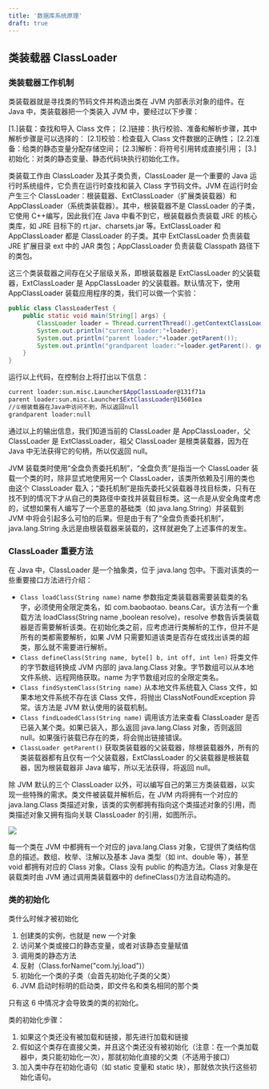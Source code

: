 ```yaml
---
title: '数据库系统原理'
draft: true
---
```


## 类装载器 ClassLoader

### 类装载器工作机制

类装载器就是寻找类的节码文件并构造出类在 JVM 内部表示对象的组件。在 Java 中，类装载器把一个类装入 JVM 中，要经过以下步骤：

[1.]装载：查找和导入 Class 文件；
[2.]链接：执行校验、准备和解析步骤，其中解析步骤是可以选择的：
[2.1]校验：检查载入 Class 文件数据的正确性；
[2.2]准备：给类的静态变量分配存储空间；
[2.3]解析：将符号引用转成直接引用；
[3.]初始化：对类的静态变量、静态代码块执行初始化工作。

类装载工作由 ClassLoader 及其子类负责，ClassLoader 是一个重要的 Java 运行时系统组件，它负责在运行时查找和装入 Class 字节码文件。JVM 在运行时会产生三个 ClassLoader：根装载器、ExtClassLoader（扩展类装载器）和 AppClassLoader（系统类装载器）。其中，根装载器不是 ClassLoader 的子类，它使用 C++编写，因此我们在 Java 中看不到它，根装载器负责装载 JRE 的核心类库，如 JRE 目标下的 rt.jar、charsets.jar 等。ExtClassLoader 和 AppClassLoader 都是 ClassLoader 的子类。其中 ExtClassLoader 负责装载 JRE 扩展目录 ext 中的 JAR 类包；AppClassLoader 负责装载 Classpath 路径下的类包。

这三个类装载器之间存在父子层级关系，即根装载器是 ExtClassLoader 的父装载器，ExtClassLoader 是 AppClassLoader 的父装载器。默认情况下，使用 AppClassLoader 装载应用程序的类，我们可以做一个实验：

```java
public class ClassLoaderTest {
	public static void main(String[] args) {
		ClassLoader loader = Thread.currentThread().getContextClassLoader();
		System.out.println("current loader:"+loader);
		System.out.println("parent loader:"+loader.getParent());
		System.out.println("grandparent loader:"+loader.getParent(). getParent());
	}
}
```

运行以上代码，在控制台上将打出以下信息：

```sh
current loader:sun.misc.Launcher$AppClassLoader@131f71a
parent loader:sun.misc.Launcher$ExtClassLoader@15601ea
//①根装载器在Java中访问不到，所以返回null
grandparent loader:null
```

通过以上的输出信息，我们知道当前的 ClassLoader 是 AppClassLoader，父 ClassLoader 是 ExtClassLoader，祖父 ClassLoader 是根类装载器，因为在 Java 中无法获得它的句柄，所以仅返回 null。

JVM 装载类时使用“全盘负责委托机制”，“全盘负责”是指当一个 ClassLoader 装载一个类的时，除非显式地使用另一个 ClassLoader，该类所依赖及引用的类也由这个 ClassLoader 载入；“委托机制”是指先委托父装载器寻找目标类，只有在找不到的情况下才从自己的类路径中查找并装载目标类。这一点是从安全角度考虑的，试想如果有人编写了一个恶意的基础类（如 java.lang.String）并装载到 JVM 中将会引起多么可怕的后果。但是由于有了“全盘负责委托机制”，java.lang.String 永远是由根装载器来装载的，这样就避免了上述事件的发生。

### ClassLoader 重要方法

在 Java 中，ClassLoader 是一个抽象类，位于 java.lang 包中。下面对该类的一些重要接口方法进行介绍：

- `Class loadClass(String name)`
  name 参数指定类装载器需要装载类的名字，必须使用全限定类名，如 com.baobaotao. beans.Car。该方法有一个重载方法 loadClass(String name ,boolean resolve)，resolve 参数告诉类装载器是否需要解析该类。在初始化类之前，应考虑进行类解析的工作，但并不是所有的类都需要解析，如果 JVM 只需要知道该类是否存在或找出该类的超类，那么就不需要进行解析。
- `Class defineClass(String name, byte[] b, int off, int len)`
  将类文件的字节数组转换成 JVM 内部的 java.lang.Class 对象。字节数组可以从本地文件系统、远程网络获取。name 为字节数组对应的全限定类名。
- `Class findSystemClass(String name)`
  从本地文件系统载入 Class 文件，如果本地文件系统不存在该 Class 文件，将抛出 ClassNotFoundException 异常。该方法是 JVM 默认使用的装载机制。
- `Class findLoadedClass(String name)`
  调用该方法来查看 ClassLoader 是否已装入某个类。如果已装入，那么返回 java.lang.Class 对象，否则返回 null。如果强行装载已存在的类，将会抛出链接错误。
- `ClassLoader getParent()`
  获取类装载器的父装载器，除根装载器外，所有的类装载器都有且仅有一个父装载器，ExtClassLoader 的父装载器是根装载器，因为根装载器非 Java 编写，所以无法获得，将返回 null。

除 JVM 默认的三个 ClassLoader 以外，可以编写自己的第三方类装载器，以实现一些特殊的需求。类文件被装载并解析后，在 JVM 内将拥有一个对应的 java.lang.Class 类描述对象，该类的实例都拥有指向这个类描述对象的引用，而类描述对象又拥有指向关联 ClassLoader 的引用，如图所示。

![](http://i.imgur.com/HuLuFXD.png)

每一个类在 JVM 中都拥有一个对应的 java.lang.Class 对象，它提供了类结构信息的描述。数组、枚举、注解以及基本 Java 类型（如 int、double 等），甚至 void 都拥有对应的 Class 对象。Class 没有 public 的构造方法。Class 对象是在装载类时由 JVM 通过调用类装载器中的 defineClass()方法自动构造的。

### 类的初始化

类什么时候才被初始化

1. 创建类的实例，也就是 new 一个对象
2. 访问某个类或接口的静态变量，或者对该静态变量赋值
3. 调用类的静态方法
4. 反射（Class.forName("com.lyj.load")）
5. 初始化一个类的子类（会首先初始化子类的父类）
6. JVM 启动时标明的启动类，即文件名和类名相同的那个类

只有这 6 中情况才会导致类的类的初始化。

类的初始化步骤：

1. 如果这个类还没有被加载和链接，那先进行加载和链接
2. 假如这个类存在直接父类，并且这个类还没有被初始化（注意：在一个类加载器中，类只能初始化一次），那就初始化直接的父类（不适用于接口）
3. 加入类中存在初始化语句（如 static 变量和 static 块），那就依次执行这些初始化语句。
